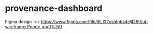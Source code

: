 # provenance-dashboard

Figma design ->> https://www.figma.com/file/iELl37usbIpbs4eljI28tf/ui-wireframed?node-id=0%3A1
